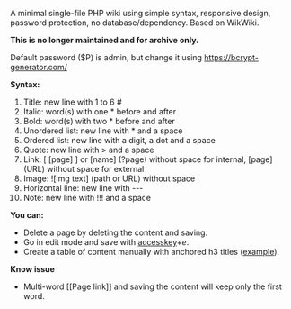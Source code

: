 A minimal single-file PHP wiki using simple syntax, responsive design, password protection, no database/dependency. Based on WikWiki.

**This is no longer maintained and for archive only.**

Default password ($P) is admin, but change it using https://bcrypt-generator.com/

**Syntax:**
1. Title: new line with 1 to 6 #
2. Italic: word(s) with one * before and after
3. Bold: word(s) with two * before and after
4. Unordered list: new line with * and a space
5. Ordered list: new line with a digit, a dot and a space
6. Quote: new line with > and a space
7. Link: [ [page] ] or [name] (?page) without space for internal,  [page] (URL) without space for external.
8. Image: ![img text] (path or URL) without space
9. Horizontal line: new line with ---
10. Note: new line with !!! and a space

**You can:**
* Delete a page by deleting the content and saving.
* Go in edit mode and save with [accesskey](https://en.wikipedia.org/wiki/Access_key)+*e*.
* Create a table of content manually with anchored h3 titles ([example](?e=budget)).

**Know issue**
* Multi-word [[Page link]] and saving the content will keep only the first word.
